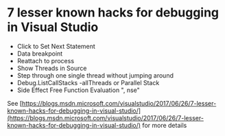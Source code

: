 # 7 lesser known hacks for debugging in Visual Studio

* Click to Set Next Statement
* Data breakpoint
* Reattach to process
* Show Threads in Source
* Step through one single thread without jumping around
* Debug.ListCallStacks -allThreads or Parallel Stack
* Side Effect Free Function Evaluation ", nse"

See [https://blogs.msdn.microsoft.com/visualstudio/2017/06/26/7-lesser-known-hacks-for-debugging-in-visual-studio/](https://blogs.msdn.microsoft.com/visualstudio/2017/06/26/7-lesser-known-hacks-for-debugging-in-visual-studio/) for more details

